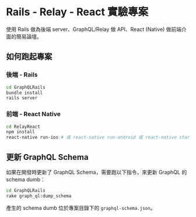 # Rails - Relay - React 實驗專案

使用 Rails 做為後端 server、GraphQL/Relay 做 API、React (Native) 做前端介面的簡易論壇。

## 如何跑起專案

### 後端 - Rails

```bash
cd GraphQLRails
bundle install
rails server
```

### 前端 - React Native

```bash
cd RelayReact
npm install
react-native run-ios # 或 react-native run-android 或 react-native start
```

## 更新 GraphQL Schema

如果在開發時更新了 GraphQL Schema，需要跑以下指令，來更新 GraphQL 的 schema dumb：

```bash
cd GraphQLRails
rake graph_ql:dump_schema
```

產生的 schema dumb 位於專案目錄下的 `graphql-schema.json`。
